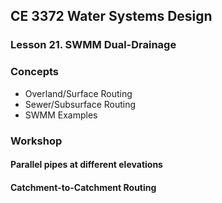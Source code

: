 ## CE 3372 Water Systems Design
### Lesson 21. SWMM Dual-Drainage

### Concepts

- Overland/Surface Routing
- Sewer/Subsurface Routing
- SWMM Examples

### Workshop

#### Parallel pipes at different elevations

#### Catchment-to-Catchment Routing





```python

```
